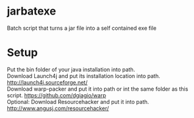 # jarbatexe
Batch script that turns a jar file into a self contained exe file

# Setup
Put the bin folder of your java installation into path.<br>
Download Launch4j and put its installation location into path. http://launch4j.sourceforge.net/ <br>
Download warp-packer and put it into path or int the same folder as this script. https://github.com/dgiagio/warp <br>
Optional: Download Resourcehacker and put it into path. http://www.angusj.com/resourcehacker/ <br>
